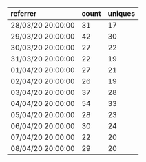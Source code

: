 | referrer          | count | uniques |
| :---------------- | :---- | :------ |
| 28/03/20 20:00:00 | 31    | 17      |
| 29/03/20 20:00:00 | 42    | 30      |
| 30/03/20 20:00:00 | 27    | 22      |
| 31/03/20 20:00:00 | 22    | 19      |
| 01/04/20 20:00:00 | 27    | 21      |
| 02/04/20 20:00:00 | 26    | 19      |
| 03/04/20 20:00:00 | 37    | 28      |
| 04/04/20 20:00:00 | 54    | 33      |
| 05/04/20 20:00:00 | 28    | 23      |
| 06/04/20 20:00:00 | 30    | 24      |
| 07/04/20 20:00:00 | 22    | 20      |
| 08/04/20 20:00:00 | 29    | 20      |